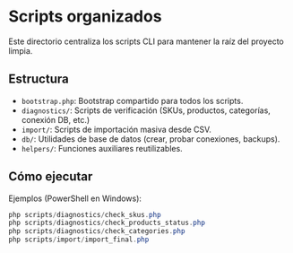 # Scripts organizados

Este directorio centraliza los scripts CLI para mantener la raíz del proyecto limpia.

## Estructura

- `bootstrap.php`: Bootstrap compartido para todos los scripts.
- `diagnostics/`: Scripts de verificación (SKUs, productos, categorías, conexión DB, etc.)
- `import/`: Scripts de importación masiva desde CSV.
- `db/`: Utilidades de base de datos (crear, probar conexiones, backups).
- `helpers/`: Funciones auxiliares reutilizables.

## Cómo ejecutar

Ejemplos (PowerShell en Windows):

```powershell
php scripts/diagnostics/check_skus.php
php scripts/diagnostics/check_products_status.php
php scripts/diagnostics/check_categories.php
php scripts/import/import_final.php
```
